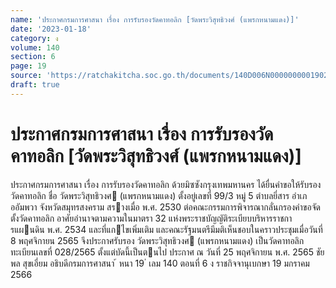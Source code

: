 ```yaml
---
name: 'ประกาศกรมการศาสนา เรื่อง การรับรองวัดคาทอลิก [วัดพระวิสุทธิวงศ์ (แพรกหนามแดง)]'
date: '2023-01-18'
category: ง
volume: 140
section: 6
page: 19
source: 'https://ratchakitcha.soc.go.th/documents/140D006N0000000001902.pdf'
draft: true
---
```


# ประกาศกรมการศาสนา เรื่อง การรับรองวัดคาทอลิก [วัดพระวิสุทธิวงศ์ (แพรกหนามแดง)]

ประกาศกรมการศาสนา เรื่อง การรับรองวัดคาทอลิก ด้วยมิซซังกรุงเทพมหานคร ได้ยื่นคําขอให้รับรองวัดคาทอลิก ชื่อ วัดพระวิสุทธิวงศ (แพรกหนามแดง) ตั้งอยู่เลขที่ 99/3 หมู่ 5 ตําบลยี่สาร อําเภออัมพวา จังหวัดสมุทรสงคราม สรางเมื่อ พ.ศ. 2530 ต่อคณะกรรมการพิจารณากลั่นกรองคําขอจัดตั้งวัดคาทอลิก อาศัยอํานาจตามความในมาตรา 32 แห่งพระราชบัญญัติระเบียบบริหารราชการแผนดิน พ.ศ. 2534 และที่แกไขเพิ่มเติม และคณะรัฐมนตรีมีมติเห็นชอบในคราวประชุมเมื่อวันที่ 8 พฤศจิกายน 2565 จึงประกาศรับรอง วัดพระวิสุทธิวงศ (แพรกหนามแดง) เป็นวัดคาทอลิก ทะเบียนเลขที่ 028/2565 ตั้งแต่บัดนี้เป็นตนไป ประกาศ ณ วันที่ 25 พฤศจิกายน พ.ศ. 2565 ชัยพล สุขเอี่ยม อธิบดีกรมการศาสนา ้ หนา 19 ่ เลม 140 ตอนที่ 6 ง ราชกิจจานุเบกษา 19 มกราคม 2566
